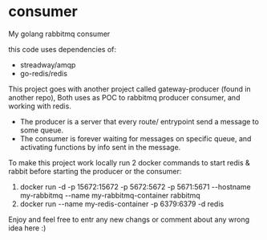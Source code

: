 # consumer
My golang rabbitmq consumer

this code uses dependencies of:
 * streadway/amqp
 * go-redis/redis
 
This project goes with another project called gateway-producer (found in another repo),
Both uses as POC to rabbitmq producer consumer, and working with redis.

- The producer is a server that every route/ entrypoint send a message to some queue.
- The consumer is forever waiting for messages on specific queue, 
  and activating functions by info sent in the message.

To make this project work locally run 2 docker commands to start redis & rabbit before starting the producer or the consumer:
1) docker run -d -p 15672:15672 -p 5672:5672 -p 5671:5671 --hostname my-rabbitmq --name my-rabbitmq-container rabbitmq
2) docker run --name my-redis-container -p 6379:6379 -d redis

Enjoy and feel free to entr any new changs or comment about any wrong idea here :)
